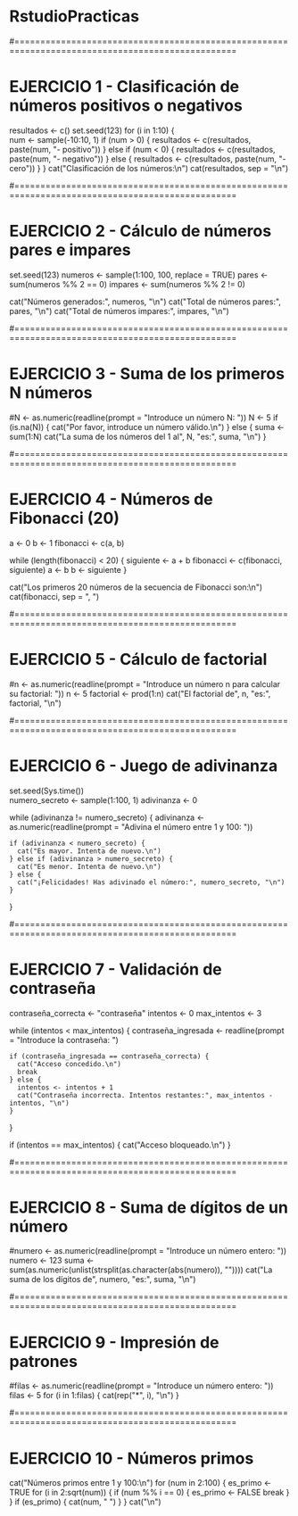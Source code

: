 # RstudioPracticas

#=================================================================================================
# EJERCICIO 1 - Clasificación de números positivos o negativos
  resultados <- c()
  set.seed(123)
  for (i in 1:10) {  
    num <- sample(-10:10, 1)
    if (num > 0) {
      resultados <- c(resultados, paste(num, "- positivo"))
    } else if (num < 0) {
      resultados <- c(resultados, paste(num, "- negativo"))
    } else {
      resultados <- c(resultados, paste(num, "- cero"))
    }
  }
  cat("Clasificación de los números:\n")
  cat(resultados, sep = "\n")
  

#=================================================================================================
# EJERCICIO 2 - Cálculo de números pares e impares
  set.seed(123)
  numeros <- sample(1:100, 100, replace = TRUE)
  pares <- sum(numeros %% 2 == 0)
  impares <- sum(numeros %% 2 != 0)
  
  cat("Números generados:", numeros, "\n")
  cat("Total de números pares:", pares, "\n")
  cat("Total de números impares:", impares, "\n")


#=================================================================================================
# EJERCICIO 3 - Suma de los primeros N números
  #N <- as.numeric(readline(prompt = "Introduce un número N: "))
  N <- 5
  if (is.na(N)) {
    cat("Por favor, introduce un número válido.\n")
  } else {
    suma <- sum(1:N)
    cat("La suma de los números del 1 al", N, "es:", suma, "\n")
  }


#=================================================================================================
# EJERCICIO 4 - Números de Fibonacci (20)
  a <- 0
  b <- 1
  fibonacci <- c(a, b)
  
  while (length(fibonacci) < 20) {
    siguiente <- a + b
    fibonacci <- c(fibonacci, siguiente)
    a <- b
    b <- siguiente
  }
  
  cat("Los primeros 20 números de la secuencia de Fibonacci son:\n")
  cat(fibonacci, sep = ", ")


#=================================================================================================
# EJERCICIO 5 - Cálculo de factorial
  #n <- as.numeric(readline(prompt = "Introduce un número n para calcular su factorial: "))
  n <- 5
  factorial <- prod(1:n)
  cat("El factorial de", n, "es:", factorial, "\n")

#=================================================================================================
# EJERCICIO 6 - Juego de adivinanza
  set.seed(Sys.time())  
  numero_secreto <- sample(1:100, 1)
  adivinanza <- 0
  
  while (adivinanza != numero_secreto) {
    adivinanza <- as.numeric(readline(prompt = "Adivina el número entre 1 y 100: "))
    
    if (adivinanza < numero_secreto) {
      cat("Es mayor. Intenta de nuevo.\n")
    } else if (adivinanza > numero_secreto) {
      cat("Es menor. Intenta de nuevo.\n")
    } else {
      cat("¡Felicidades! Has adivinado el número:", numero_secreto, "\n")
    }
  }


#=================================================================================================
# EJERCICIO 7 - Validación de contraseña
  contraseña_correcta <- "contraseña"
  intentos <- 0
  max_intentos <- 3
  
  while (intentos < max_intentos) {
    contraseña_ingresada <- readline(prompt = "Introduce la contraseña: ")
    
    if (contraseña_ingresada == contraseña_correcta) {
      cat("Acceso concedido.\n")
      break
    } else {
      intentos <- intentos + 1
      cat("Contraseña incorrecta. Intentos restantes:", max_intentos - intentos, "\n")
    }
  }
  
  if (intentos == max_intentos) {
    cat("Acceso bloqueado.\n")
  }

#=================================================================================================
# EJERCICIO 8 - Suma de dígitos de un número
  #numero <- as.numeric(readline(prompt = "Introduce un número entero: "))
  numero <- 123
  suma <- sum(as.numeric(unlist(strsplit(as.character(abs(numero)), ""))))
  cat("La suma de los dígitos de", numero, "es:", suma, "\n")

#=================================================================================================
# EJERCICIO 9 - Impresión de patrones
  #filas <- as.numeric(readline(prompt = "Introduce un número entero: "))
  filas <- 5
  for (i in 1:filas) {
    cat(rep("*", i), "\n")
  }

#=================================================================================================
# EJERCICIO 10 - Números primos
  cat("Números primos entre 1 y 100:\n")
  for (num in 2:100) {
    es_primo <- TRUE
    for (i in 2:sqrt(num)) {
      if (num %% i == 0) {
        es_primo <- FALSE
        break
      }
    }
    if (es_primo) {
      cat(num, " ")
    }
  }
  cat("\n")

